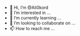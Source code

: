 - 👋 Hi, I’m @Ali0kord
- 👀 I’m interested in ...
- 🌱 I’m currently learning ...
- 💞️ I’m looking to collaborate on ...
- 📫 How to reach me ...

<!---
Ali0kord/Ali0kord is a ✨ special ✨ repository because its `README.md` (this file) appears on your GitHub profile.
You can click the Preview link to take a look at your changes.
--->
